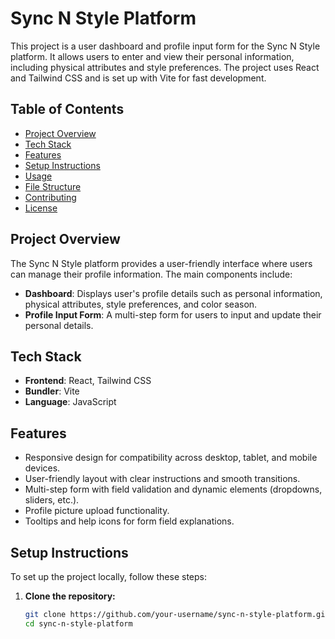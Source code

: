 # Sync N Style Platform

This project is a user dashboard and profile input form for the Sync N Style platform. It allows users to enter and view their personal information, including physical attributes and style preferences. The project uses React and Tailwind CSS and is set up with Vite for fast development.

## Table of Contents

- [Project Overview](#project-overview)
- [Tech Stack](#tech-stack)
- [Features](#features)
- [Setup Instructions](#setup-instructions)
- [Usage](#usage)
- [File Structure](#file-structure)
- [Contributing](#contributing)
- [License](#license)

## Project Overview

The Sync N Style platform provides a user-friendly interface where users can manage their profile information. The main components include:

- **Dashboard**: Displays user's profile details such as personal information, physical attributes, style preferences, and color season.
- **Profile Input Form**: A multi-step form for users to input and update their personal details.

## Tech Stack

- **Frontend**: React, Tailwind CSS
- **Bundler**: Vite
- **Language**: JavaScript

## Features

- Responsive design for compatibility across desktop, tablet, and mobile devices.
- User-friendly layout with clear instructions and smooth transitions.
- Multi-step form with field validation and dynamic elements (dropdowns, sliders, etc.).
- Profile picture upload functionality.
- Tooltips and help icons for form field explanations.

## Setup Instructions

To set up the project locally, follow these steps:

1. **Clone the repository:**
   ```bash
   git clone https://github.com/your-username/sync-n-style-platform.git
   cd sync-n-style-platform
